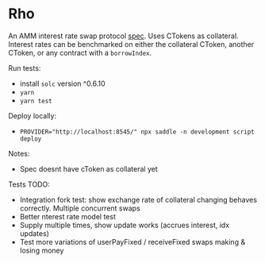 # Rho

An AMM interest rate swap protocol [spec](https://docs.google.com/document/d/1GwLj1i7xsREvoT-wZBJ3JKPPi7KUkr-bWvobaZMA2Lc/edit?usp=sharing).
Uses CTokens as collateral. Interest rates can be benchmarked on either the collateral CToken, another CToken, or any contract with a `borrowIndex`.

Run tests:
* install `solc` version ^0.6.10
* `yarn`
* `yarn test`

Deploy locally:
* `PROVIDER="http://localhost:8545/" npx saddle -n development script deploy`

Notes:
* Spec doesnt have cToken as collateral yet

Tests TODO:
* Integration fork test: show exchange rate of collateral changing behaves correctly. Multiple concurrent swaps
* Better nterest rate model test
* Supply multiple times, show update works (accrues interest, idx updates)
* Test more variations of userPayFixed / receiveFixed swaps making & losing money
